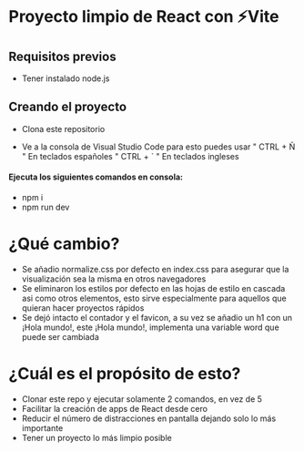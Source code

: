 # Proyecto limpio de React con ⚡Vite

## Requisitos previos

* Tener instalado node.js

## Creando el proyecto

* Clona este repositorio

* Ve a la consola de Visual Studio Code
para esto puedes usar " CTRL + Ñ " En teclados españoles " CTRL + ` " En teclados ingleses

#### Ejecuta los siguientes comandos en consola:

* npm i
* npm run dev

# ¿Qué cambio?

* Se añadio normalize.css por defecto en index.css para asegurar que la visualización sea la misma en otros navegadores
* Se eliminaron los estilos por defecto en las hojas de estilo en cascada asi como otros elementos, esto sirve especialmente para aquellos que quieran hacer proyectos rápidos
* Se dejó intacto el contador y el favicon, a su vez se añadio un h1 con un ¡Hola mundo!, este ¡Hola mundo!, implementa una variable word que puede ser cambiada

# ¿Cuál es el propósito de esto?

* Clonar este repo y ejecutar solamente 2 comandos, en vez de 5
* Facilitar la creación de apps de React desde cero
* Reducir el número de distracciones en pantalla dejando solo lo más importante
* Tener un proyecto lo más limpio posible

<br>
